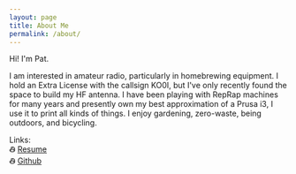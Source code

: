 ```yaml
---
layout: page
title: About Me
permalink: /about/
---
```


Hi! I'm Pat.<br>

I am interested in amateur radio, particularly in homebrewing
      equipment. I hold an Extra License with the
      callsign KO0I, but I've only recently found the space to build my HF
      antenna. I have been
      playing with RepRap machines for many years and presently own my best
      approximation of a Prusa i3, I use it to print all kinds of things. I
      enjoy gardening, zero-waste, being outdoors, and bicycling.

Links: <br>
తి [Resume][my-resume]<br>
తి [Github][my-github]


[my-resume]: https://github.com/KO0I
[my-github]: https://github.com/KO0I
